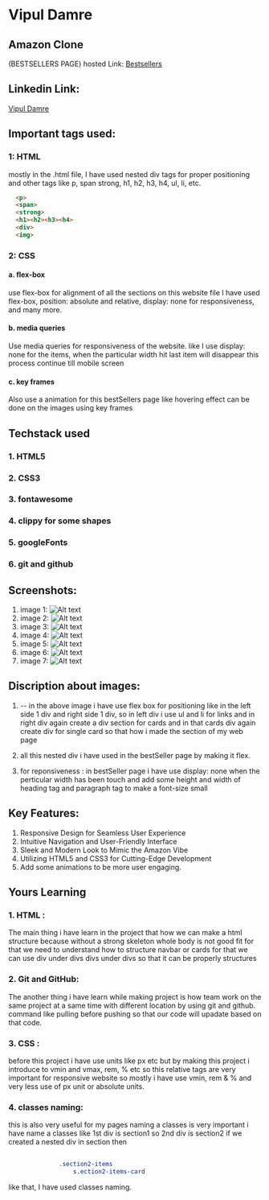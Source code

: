 <!-- Name  -->
# Vipul Damre

## Amazon Clone
 (BESTSELLERS PAGE) hosted Link: [Bestsellers](https://alex21c.github.io/AmazonClone/bestSellers/index.html)

## Linkedin Link: 
[Vipul Damre](https://www.linkedin.com/in/vipul-damre-2237241a7/)



## Important tags used:
  ### 1: HTML
  mostly in the .html file, I have used nested div tags for proper positioning and other tags like  p, span strong, h1, h2, h3, h4, ul, li, etc.
```html
  <p>
  <span>
  <strong>
  <h1><h2><h3><h4>
  <div>
  <img>
```

  ### 2: CSS
  ####      a. flex-box
use flex-box for alignment of all the sections on this website
file I have used flex-box, position: absolute and relative, display: none for responsiveness, and many more.

  ####      b. media queries 
Use media queries for responsiveness of the website. like I use display: none for the items, when the particular width hit last item will disappear this process continue till mobile screen 

 ####       c.  key frames
Also use a animation for this bestSellers page like hovering effect can be done on the images using key frames 

## Techstack used 
### 1. HTML5
### 2. CSS3
### 3. fontawesome
### 4. clippy for some shapes
### 5. googleFonts
### 6. git and github


##  Screenshots:

   1. image 1:  ![Alt text](../images/image1.png)
   2. image 2:  ![Alt text](../images/image2.png)
   3. image 3:  ![Alt text](../images/image3.png)
   4. image 4:  ![Alt text](../images/image4.png) 
   5. image 5:  ![Alt text](../images/image5.png) 
   6. image 6:  ![Alt text](../images/image6.png) 
   7. image 7:  ![Alt text](../images/image7.png)



## Discription about images: 

1. -- in the above image i have use flex box for positioning like  in the left side 1 div and right side 1 div, so in left div i use ul and li for links and in right div again create a div section for cards and in that cards div again create div for single card so that how i made the section of my web page

2. all this nested div i have used in the bestSeller page by making it flex.

3.   for reponsiveness : in bestSeller page i have use display: none when the perticular width has been touch and add some height and width of heading tag and paragraph tag to make a font-size small


## Key Features: 

   1.  Responsive Design for Seamless User Experience
   2.  Intuitive Navigation and User-Friendly Interface
   3.  Sleek and Modern Look to Mimic the Amazon Vibe
   4.  Utilizing HTML5 and CSS3 for Cutting-Edge Development
   5.  Add some animations to be more user engaging.

##   Yours Learning 

 ### 1.  HTML :
The main thing i have learn in the project that how we can make a html structure because without a strong skeleton whole body is not good fit for that we need to understand how to structure navbar or cards for that we can use div under divs divs under divs so that it can be properly structures

###  2.  Git and GitHub:
The another thing i have learn while making project is how team work on the same project at a same time with different location by using git and github. command like pulling before pushing so that our code will upadate based on that code.

###  3.  CSS :
before this project i have use units like px etc but by making this project i introduce to vmin and vmax, rem, % etc so this relative tags are very important for responsive website so mostly i have use vmin, rem & % and very less use of px unit or absolute units.

###  4. classes naming: 
this is also very useful for my pages naming a classes is very important i have name a classes like 1st div is section1
        so 2nd div is section2
        if we created a nested div in section then
```css
             
              .section2-items
                  s.ection2-items-card
```

like that, I have used classes naming.
